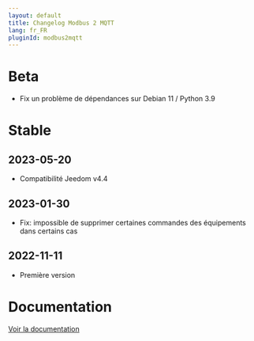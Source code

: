 ```yaml
---
layout: default
title: Changelog Modbus 2 MQTT
lang: fr_FR
pluginId: modbus2mqtt
---
```


# Beta

- Fix un problème de dépendances sur Debian 11 / Python 3.9

# Stable

## 2023-05-20

- Compatibilité Jeedom v4.4

## 2023-01-30

- Fix: impossible de supprimer certaines commandes des équipements dans certains cas

## 2022-11-11

- Première version

# Documentation

[Voir la documentation]({{site.baseurl}}/{{page.pluginId}}/{{page.lang}})
